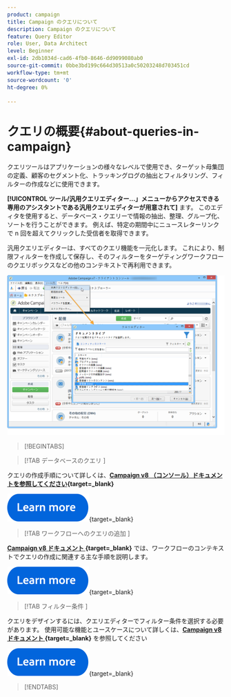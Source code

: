 ```yaml
---
product: campaign
title: Campaign のクエリについて
description: Campaign のクエリについて
feature: Query Editor
role: User, Data Architect
level: Beginner
exl-id: 2db1034d-cad6-4fb0-8646-dd9099080ab0
source-git-commit: 0bbe3bd199c664d30513a0c50203248d703451cd
workflow-type: tm+mt
source-wordcount: '0'
ht-degree: 0%

---
```


# クエリの概要{#about-queries-in-campaign}

クエリツールはアプリケーションの様々なレベルで使用でき、ターゲット母集団の定義、顧客のセグメント化、トラッキングログの抽出とフィルタリング、フィルターの作成などに使用できます。

**[!UICONTROL ツール/汎用クエリエディター…」メニューからアクセスできる専用のアシスタントである汎用クエリエディターが用意されて]** ます。 このエディタを使用すると、データベース・クエリーで情報の抽出、整理、グループ化、ソートを行うことができます。 例えば、特定の期間中にニュースレターリンクで n 回を超えてクリックした受信者を取得できます。

汎用クエリエディターは、すべてのクエリ機能を一元化します。 これにより、制限フィルターを作成して保存し、そのフィルターをターゲティングワークフローのクエリボックスなどの他のコンテキストで再利用できます。

![&#x200B; クエリエディターにアクセスしてテーブルを選択する &#x200B;](assets/query_editor_nveau_21.png)


>[!BEGINTABS]

>[!TAB  データベースのクエリ ]

クエリの作成手順について詳しくは、**[Campaign v8 （コンソール）ドキュメントを参照してください &#x200B;](https://experienceleague.adobe.com/ja/docs/campaign/campaign-v8/data/query/query-editor){target=_blank}**


[![画像](../../assets/do-not-localize/learn-more-button.svg)](https://experienceleague.adobe.com/ja/docs/campaign/campaign-v8/data/query/query-editor){target=_blank}


>[!TAB  ワークフローへのクエリの追加 ]

**[Campaign v8 ドキュメント &#x200B;](https://experienceleague.adobe.com/ja/docs/campaign/automation/workflows/wf-activities/targeting-activities/query){target=_blank}** では、ワークフローのコンテキストでクエリの作成に関連する主な手順を説明します。

[![画像](../../assets/do-not-localize/learn-more-button.svg)](https://experienceleague.adobe.com/ja/docs/campaign/automation/workflows/wf-activities/targeting-activities/query){target=_blank}

>[!TAB  フィルター条件 ]

クエリをデザインするには、クエリエディターでフィルター条件を選択する必要があります。 使用可能な機能とユースケースについて詳しくは、**[Campaign v8 ドキュメント &#x200B;](https://experienceleague.adobe.com/ja/docs/campaign/campaign-v8/data/query/filter-conditions){target=_blank}** を参照してください

[![画像](../../assets/do-not-localize/learn-more-button.svg)](https://experienceleague.adobe.com/ja/docs/campaign/campaign-v8/data/query/filter-conditions){target=_blank}

>[!ENDTABS]

